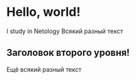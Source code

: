 # Hello, world!

I study in Netology
Всякий разный текст

## Заголовок второго уровня!

Ещё всякий разный текст